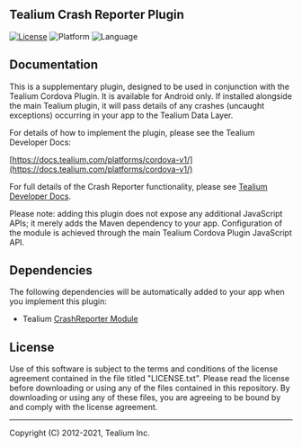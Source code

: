 ## Tealium Crash Reporter Plugin

[![License](https://img.shields.io/badge/license-Proprietary-blue.svg?style=flat
           )](https://github.com/Tealium/cordova-plugin/blob/master/LICENSE.txt)
![Platform](https://img.shields.io/badge/platform-android-lightgrey.svg?style=flat
             )
![Language](https://img.shields.io/badge/language-java-orange.svg)


## Documentation

This is a supplementary plugin, designed to be used in conjunction with the Tealium Cordova Plugin. It is available for Android only. If installed alongside the main Tealium plugin, it will pass details of any crashes (uncaught exceptions) occurring in your app to the Tealium Data Layer.

For details of how to implement the plugin, please see the Tealium Developer Docs: 

[https://docs.tealium.com/platforms/cordova-v1/](https://docs.tealium.com/platforms/cordova-v1/)

For full details of the Crash Reporter functionality, please see [Tealium Developer Docs](https://docs.tealium.com/platforms/android-java/module-list/crash-reporter/).

Please note: adding this plugin does not expose any additional JavaScript APIs; it merely adds the Maven dependency to your app. Configuration of the module is achieved through the main Tealium Cordova Plugin JavaScript API.

## Dependencies

The following dependencies will be automatically added to your app when you implement this plugin:

* Tealium [CrashReporter Module](https://github.com/Tealium/tealium-android/tree/master/Support/CrashReporter)

## License

Use of this software is subject to the terms and conditions of the license agreement contained in the file titled "LICENSE.txt".  Please read the license before downloading or using any of the files contained in this repository. By downloading or using any of these files, you are agreeing to be bound by and comply with the license agreement.

 
---
Copyright (C) 2012-2021, Tealium Inc.